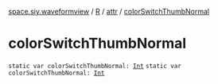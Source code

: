 [space.siy.waveformview](../../index.md) / [R](../index.md) / [attr](index.md) / [colorSwitchThumbNormal](./color-switch-thumb-normal.md)

# colorSwitchThumbNormal

`static var colorSwitchThumbNormal: `[`Int`](https://kotlinlang.org/api/latest/jvm/stdlib/kotlin/-int/index.html)
`static var colorSwitchThumbNormal: `[`Int`](https://kotlinlang.org/api/latest/jvm/stdlib/kotlin/-int/index.html)